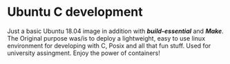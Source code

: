 # Ubuntu C development

Just a basic Ubuntu 18.04 image in addition with ***build-essential*** and ***Make***.
The Original purpose was/is to deploy a lightweight, easy to use linux environment for developing with C, Posix and all that fun stuff. Used for university assingment.
Enjoy the power of containers!

